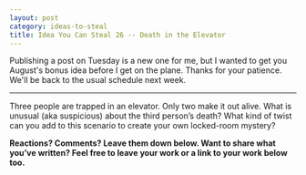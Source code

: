 ```yaml
---
layout: post
category: ideas-to-steal
title: Idea You Can Steal 26 -- Death in the Elevator
---
```


Publishing a post on Tuesday is a new one for me, but I wanted to get you August's bonus idea before I get on the plane. Thanks for your patience. We'll be back to the usual schedule next week.

<!--excerpt-->

---------------------------------------

Three people are trapped in an elevator. Only two make it out alive. What is unusual (aka suspicious) about the third person’s death? What kind of twist can you add to this scenario to create your own locked-room mystery?

**Reactions? Comments? Leave them down below. Want to share what you’ve written? Feel free to leave your work or a link to your work below too.**
